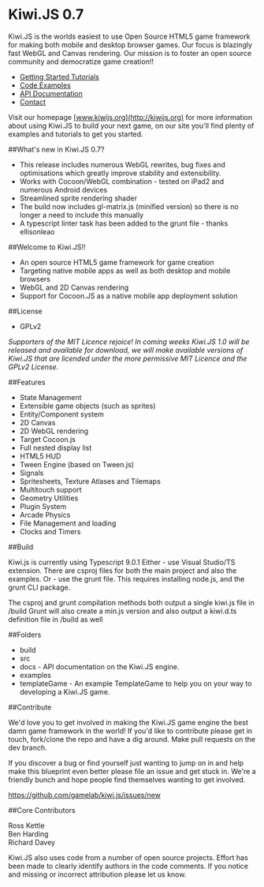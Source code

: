 Kiwi.JS 0.7
============

Kiwi.JS is the worlds easiest to use Open Source HTML5 game framework for making both mobile and desktop browser games. Our focus is blazingly fast WebGL and Canvas rendering. Our mission is to foster an open source community and democratize game creation!! 

- [Getting Started Tutorials](http://www.kiwijs.org/documentation/getting-started/)  
- [Code Examples](http://www.kiwijs.org/examples/)  
- [API Documentation](http://api.kiwijs.org/)  
- [Contact](http://www.kiwijs.org/help/)  

Visit our homepage [www.kiwijs.org](http://kiwijs.org) for more information about using Kiwi.JS to build your next game, on our site you'll find plenty of examples and tutorials to get you started.
    
##What's new in Kiwi.JS 0.7?

- This release includes numerous WebGL rewrites, bug fixes and optimisations which greatly improve stability and extensibility.
- Works with Cocoon/WebGL combination - tested on iPad2 and numerous Android devices
- Streamlined sprite rendering shader
- The build now includes gl-matrix.js (minified version) so there is no longer a need to include this manually
- A typescript linter task has been added to the grunt file - thanks ellisonleao

##Welcome to Kiwi.JS!! 

* An open source HTML5 game framework for game creation
* Targeting native mobile apps as well as both desktop and mobile browsers
* WebGL and 2D Canvas rendering
* Support for Cocoon.JS as a native mobile app deployment solution 

##License

* GPLv2 

*Supporters of the MIT Licence rejoice! In coming weeks Kiwi.JS 1.0 will be released and available for download, we will make available versions of Kiwi.JS that are licended under the more permissive MIT Licence and the GPLv2 License.*

##Features


* State Management
* Extensible game objects (such as sprites)
* Entity/Component system
* 2D Canvas 
* 2D WebGL rendering
* Target Cocoon.js 
* Full nested display list
* HTML5 HUD
* Tween Engine (based on Tween.js)
* Signals
* Spritesheets, Texture Atlases and Tilemaps
* Multitouch support
* Geometry Utilities
* Plugin System
* Arcade Physics
* File Management and loading
* Clocks and Timers

##Build

Kiwi.js is currently using Typescript 9.0.1
Either - use Visual Studio/TS extension. There are csproj files for both the main project and also the examples.
Or - use the grunt file. This requires installing node.js, and the grunt CLI package. 

The csproj and grunt compilation methods both output a single kiwi.js file in /build
Grunt will also create a min.js version and also output a kiwi.d.ts definition file in /build as well

##Folders

* build  
* src  
* docs - API documentation on the Kiwi.JS engine.
* examples 
* templateGame - An example TemplateGame to help you on your way to developing a Kiwi.JS game.   

##Contribute

We'd love you to get involved in making the Kiwi.JS game engine the best damn game framework in the world! If you'd like to contribute please get in touch, fork/clone the repo and have a dig around. Make pull requests on the dev branch.

If you discover a bug or find yourself just wanting to jump on in and help make this blueprint even better please file an issue and get stuck in. We're a friendly bunch and hope people find themselves wanting to get involved. 

https://github.com/gamelab/kiwi.js/issues/new

##Core Contributors

Ross Kettle  
Ben Harding  
Richard Davey  

Kiwi.JS also uses code from a number of open source projects. Effort has been made to clearly identify authors in the code comments. If you notice and missing or incorrect attribution please let us know.    
